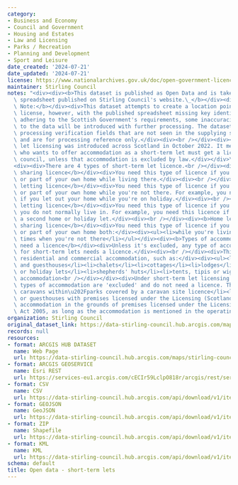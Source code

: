 ```yaml
---
category:
- Business and Economy
- Council and Government
- Housing and Estates
- Law and Licensing
- Parks / Recreation
- Planning and Development
- Sport and Leisure
date_created: '2024-07-21'
date_updated: '2024-07-21'
license: https://www.nationalarchives.gov.uk/doc/open-government-licence/version/3/
maintainer: Stirling Council
notes: "<div><div><b>This dataset is published as Open Data and is taken from the\
  \ spreadsheet published on Stirling Council's website.\_</b></div><div><br /></div><div><b>Please\
  \ Note:</b></div><div>This dataset attempts to create a location point for each\
  \ license, however, with the published spreadsheet missing key identifiers and not\
  \ adhering to the Scottish Government's requirements, some inaccuracies exist. Improvements\
  \ to the data will be introduced with further processing. The dataset also contains\
  \ processing verification fields that are not seen in the supplying spreadsheet\
  \ and are for processing reference only.</div><div><br /></div><div><b>Introduction:</b></div><div>Short-term\
  \ let licensing was introduced across Scotland in October 2022. It means that anyone\
  \ who wants to offer accommodation as a short-term let must get a licence from their\
  \ council, unless that accommodation is excluded by law.</div></div>\n<div><br /></div>\n\
  <div><div>There are 4 types of short-term let licence.<br /></div><div><br /></div><div><b>Home\
  \ sharing licence</b></div><div>You need this type of licence if you let out all\
  \ or part of your own home while living there.</div><div><br /></div><div><b>Home\
  \ letting licence</b></div><div>You need this type of licence if you let out all\
  \ or part of your own home while you're not there. For example, you need this licence\
  \ if you let out your home while you're on holiday.</div><div><br /></div><div><b>Secondary\
  \ letting licence</b></div><div>You need this type of licence if you let out a property\
  \ you do not normally live in. For example, you need this licence if you let out\
  \ a second home or holiday let.</div><div><br /></div><div><b>Home letting and home\
  \ sharing licence</b></div><div>You need this type of licence if you let out all\
  \ or part of your own home both:</div><div><ul><li>while you're living there</li><li>at\
  \ times when you're not there</li></ul></div><div><b>Types of accommodation that\
  \ need a licence</b></div><div>Unless it's excluded, any type of accommodation used\
  \ for short-term lets needs a licence.</div><div><br /></div><div>This includes\
  \ residential and commercial accommodation, such as:</div><div><ul><li>B&amp;Bs\
  \ and guesthouses</li><li>chalets</li><li>cottages</li><li>lodges</li><li>self-catering\
  \ or holiday lets</li><li>shepherds' huts</li><li>tents, tipis or wigwams</li><li>treehouses</li><li>yurts</li></ul><div>Excluded\
  \ accommodation<br /></div></div><div>Under short-term let licensing laws, certain\
  \ types of accommodation are 'excluded' and do not need a licence. These include:</div><div><ul><li>aparthotels</li><li>bothies</li><li>holiday\
  \ caravans within\u202Fparks covered by a caravan site licence</li><li>hotels, B&amp;Bs\
  \ or guesthouses with premises licensed under the Licensing (Scotland) Act 2005</li><li>self-catering\
  \ accommodation in the grounds of premises licensed under the Licensing (Scotland)\
  \ Act 2005, as long as the accommodation is mentioned in the operating plan</li></ul></div></div>"
organization: Stirling Council
original_dataset_link: https://data-stirling-council.hub.arcgis.com/maps/stirling-council::open-data-short-term-lets
records: null
resources:
- format: ARCGIS HUB DATASET
  name: Web Page
  url: https://data-stirling-council.hub.arcgis.com/maps/stirling-council::open-data-short-term-lets
- format: ARCGIS GEOSERVICE
  name: Esri REST
  url: https://services-eu1.arcgis.com/cECIr59LclpO818r/arcgis/rest/services/open_data_short_term_lets/FeatureServer/0
- format: CSV
  name: CSV
  url: https://data-stirling-council.hub.arcgis.com/api/download/v1/items/0f3add715cb6464cb3bb46b24259175e/csv?layers=0
- format: GEOJSON
  name: GeoJSON
  url: https://data-stirling-council.hub.arcgis.com/api/download/v1/items/0f3add715cb6464cb3bb46b24259175e/geojson?layers=0
- format: ZIP
  name: Shapefile
  url: https://data-stirling-council.hub.arcgis.com/api/download/v1/items/0f3add715cb6464cb3bb46b24259175e/shapefile?layers=0
- format: KML
  name: KML
  url: https://data-stirling-council.hub.arcgis.com/api/download/v1/items/0f3add715cb6464cb3bb46b24259175e/kml?layers=0
schema: default
title: Open data - short-term lets
---
```

